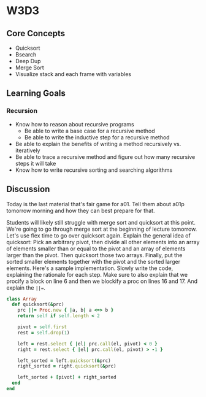 # W3D3

## Core Concepts

- Quicksort
- Bsearch
- Deep Dup
- Merge Sort
- Visualize stack and each frame with variables

## Learning Goals

### Recursion

- Know how to reason about recursive programs
  - Be able to write a base case for a recursive method
  - Be able to write the inductive step for a recursive method
- Be able to explain the benefits of writing a method recursively vs. iteratively
- Be able to trace a recursive method and figure out how many recursive steps it will take
- Know how to write recursive sorting and searching algorithms

## Discussion

Today is the last material that's fair game for a01. Tell them about a01p tomorrow morning and how they can best prepare for that.

Students will likely still struggle with merge sort and quicksort at this point. We're going to go through merge sort at the beginning of lecture tomorrow. Let's use flex time to go over quicksort again. Explain the general idea of quicksort: Pick an arbitrary pivot, then divide all other elements into an array of elements smaller than or equal to the pivot and an array of elements larger than the pivot. Then quicksort those two arrays. Finally, put the sorted smaller elements together with the pivot and the sorted larger elements. Here's a sample implementation. Slowly write the code, explaining the rationale for each step. Make sure to also explain that we procify a block on line 6 and then we blockify a proc on lines 16 and 17. And explain the `||=`.

```ruby
class Array
  def quicksort(&prc)
    prc ||= Proc.new { |a, b| a <=> b }
    return self if self.length < 2

    pivot = self.first
    rest = self.drop(1)

    left = rest.select { |el| prc.call(el, pivot) < 0 }
    right = rest.select { |el| prc.call(el, pivot) > -1 }

    left_sorted = left.quicksort(&prc)
    right_sorted = right.quicksort(&prc)

    left_sorted + [pivot] + right_sorted
  end
end
```
